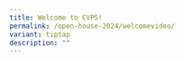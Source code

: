 ```yaml
---
title: Welcome to CVPS!
permalink: /open-house-2024/welcomevideo/
variant: tiptap
description: ""
---
```

<p></p>